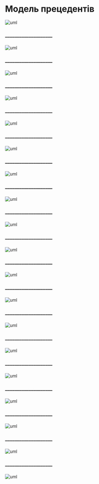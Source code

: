 # Модель прецедентів

![uml](http://www.plantuml.com/plantuml/png/ZTFBojf050VmlKyn-0BrKY-2YCLrb-uA9MeeXPg2qRsDjdLLfOiKIY-Bli0qDIRMN5xXVzweCvEPVl1zi_W4HSpv_pZdS1pxQsUrtYpVr9pv-ksArV4L1MsHqZiAQ8S8d3xMcUEpgU-kQaoyJE4tnCZ5-umBOjggekUEvxowLtSI5Hc5o2bKw5QG0GgTUBPOllPKlVhO-ExSyLrM7yv6qydBvl39RFJ2cuX0fFiAa38K-8sRCF-Y40zIN1aIS9IoRyNAh0riLI1-gZO-q2SreJ8JXXnSm8LyXap-TWP7Bj3t1ctPqBP6lu1B3ha0EIwwMTg3uueRKeEqRSZJEqJMqi7q9MVC45Ugtfgijo4TZVn2gOQ8SAEZP1upMyScThNucKAHAEM-rJV-NttG8OL6xDh4dXP_q5wra-az8P4q1IRSiuNxElnTROdJmLnfHPnHwCCj3TEtCGFDd11LjuWKYJg8a8uwER0UPCCSaBnvnFWZDuoSThOPcetQsFKMuk_r3m00)

### 
### ____________________
###

![uml](http://www.plantuml.com/plantuml/png/ZPJFQk9G5CRtFaLmBpFZVq74mVKitGb3r30CZ1amkhVHjgwgT952wPz5No2cMcCroIkSyqOzztYlBSrTL52kdz_tyvpZkJQTaJaSZGV_CcPlz7zePE4MOfn0Y6VeuXG2yF4oQvYEqNQiOSQWXpBUmGOYUgxX1JOuOTClqpR_VF8joN503oBq63eXf0knJFpi3_xQxEUNiMFrJCSoilLkeztw_QF-hTles2qA1B8k5yAE3J6iO4_GLpe54CBEW2tua8Z2cIl2EcB-I8H7hkC2hxX5WXA0v8WWA_uc7mv2NDCX8kgvekPrr8Aatf0x40aY-ZINaCauepSxs4Ee80KTfFW1GbwSoyAuoGDiZbGvD-7NGKeIyWG9Dn7Gc1O2ywNcIZfaMIAlqQD48YRE9_yTcweHFOKiwv0LYNp06TT3rSZVGB3HLU6ABboLuNkUauzpkQcgdZN4SdiJnQdgE3N9MK90ITuksF9IUBXGoPfsBR-hBHARJrq_YobJxrDT5sJF20fV8ICtpZLOJ4lvj5H8IyMqL6E-kdqdkKIQzeEoLgqSANmZJs9Ler4_6W0LbF8AhMdPVVg3UGC0)

### 
### ____________________
###

![uml](http://www.plantuml.com/plantuml/png/SoWkIImgAStDuIf8JCvEJ4zL27LsYJUivbA0WjBYrEJ4ubG59Piakr3dU2CR_IIxcBmByoysNDXmiUrYtuLDGBhfmWw52ziLBkoziE72nWlxG78Nze34jW0PUo_ikDYgf91Oh03Ihw2Sc9YQcfW8jg0MJ79XiqVF46AJmeK9O6DtNvm6j07JG4Cz8CHbXX7CZFb0HtLSRBwm2su2kXb6N12tm5s4C5otLBV63knuP74ZP767rBmKO2020000)

### 
### ____________________
###

![uml](http://www.plantuml.com/plantuml/png/SoWkIImgAStDuIf8JCvEJ4zLgEPIW8BIujJanE9K1IMR9BjGvtXJ6_qakvYy2uilxB_OS673XKqNTb_ilzXqOOV2XRr0xiOB-y32Uq02Mu2ClHTsN6nLKaWiLW1gjb1GJanCJKrC19jU2oQvi5XYeMS8jMRAXNqWOousmSsxE0ri6aGLTir6KCtpWBRl0xfm1mxjHbmW_L2Z5FHAzUp0R8IW4P8WbqDgNWemY000)

### 
### ____________________
###

![uml](http://www.plantuml.com/plantuml/png/SoWkIImgAStDuIf8JCvEJ4zLgEPIW8BIujJanE9K1IMR9BjGvtWB6_qakvYy2tClRBYm-yA6YnqNcousNzW4P3LTsA5mOSk5VHSRmKBxbHGIYnL0EXIK4nDJKnCJmKRMWaakR2Rh6IAPlGM8uQRklzW0uIfSc7DX7r1kAr009BSFHCCjqZF4RguHrDpfG4CsNjW1r4EYkKROpJKcmjnP8BE0SetmS6f7DjaOP3BKyGfwfNfsO3P2q0YRe36Ie4DgNWemuW00)

### 
### ____________________
###

![uml](http://www.plantuml.com/plantuml/png/ZPJFYfjG5CRtynGNrotDRBgGZ0oqcwxBh8kJSMZ16K7jebr5BScc92K40uN-ANq18man9iPNEEUDUkwvsiPWgDdaUl5yl-yxzrolFTzq_VSFzeLjtVlYhMNUMUw5g7xzU-VH5mF7TjohNgydl7SVhQlBvqR_rdZrKky_kpN4pOitbrtUXs-Gm0PII5GT_CAGdWuuX8nMcO03B667CUIqIY63hO0DrPIGOT29y1l7a6001HNda5MShnKZm10ZoSVn4wAh7LZ37f9EwZzWJJfhM97AdYtMX1d6j1jWH7e5nftKVfBI1YCA_9cg4WpFk-KsI3JEUNl8y0GAxX560eD_OJhYPzoY7KvmB2sp11CJ766C2-NchrGdpU_SUl9MEmjmH9OAQPuwj6NDfgJrU5UF73-R0zznXTRM1KsOdhZngk4Sa0tNiONMF4X-wVK7pxSUM90Bn5D3_UljxMM7eTo4d5Pp0JddA277Y0YBPlTLdIh0gNQ48OvYwogTUcZiyorOCGK_iPSzCOxbwnCuKM24tfg9_46f-ewJ4s4QhV_cu_65Kg8XLPUnFTNPK5yaWkykZRG452ebZrQzE5jTNomggbsGrbJgf8AY1Fnbu3FZkP8fO4cmWWh3zZvTqsJHH-qF)


### 
### ____________________
###
![uml](http://www.plantuml.com/plantuml/png/SYWkIImgAStDuSf9JIjHo4XDJ4ajubA00fkq_BmIXUJydFmYMmC30uNYpAfKMqCpEviaEqyNAnlz93k5KETuG2rLavCm58JtdEA5jI6H9MmyY4lTSe8k2WtWmeWXf2Oc_XWlyAZ5baBX2ZCtyfiP93GseHiJO_hUp7pVDz_CezkvR591B-GfeuIyLT8ZbRZPS4oPevGyZZcF6q5zyfGy3wM22ieFWC-qun0OGnvn94GylN3qOJUqeYtvHkXljE8G-Ib7gDa1AJzfjji8untr6UetV0zkpoD3gAfnbA3x51HB47hwHkBYu0N7Y3g4IydMS86l76fA56mvGXp7bEDE8qLpzMh33pnLTDYNgr6U9nppqq7WN1H1OWGof1sX6t6ywapWc4vc3GwUeDKI725mryfHXRmTtFokNIke6s5mpDTTFPvwJZPAB05fOSuLohwd0kwqQO7lL5CAVC5gjLEnGnqjb4bzkw-WGNKumIdJl6vEG3H6HvaDOwdoCPrQ9jmbHdMcqPuEQubmQ4mP_iXBCzhWbr3kRKlb0Mc_YAnKuLYroeYl1_KDE-j4_ilpENbz_Qe6AKKe0SbCD_EFe_Q6SNLdZIXGoRDpblxFI-Ythh1F-3dx0G00)
### 
### ____________________
###
![uml](http://www.plantuml.com/plantuml/png/SYWkIImgAStDuSf9JIjHo4XDJ4ajubA00fkq_BmIXUJydFmYMmC30uNYpAfKMqCpEviaEqyNAnlz93k5KETu8pqZGETaaDCm30NHg_W0Y0F0XeEmX6rFq4LJGykYAbA4KWa92k82RfNGfC7X2ZCtOcGhA94GM2pjdtdp_tmdHO4dE1omXujARD7nZXP7Wr8bZvgtIQ0tBk6OGGeSKKSS7eMRYP5nBgXik3mnU8qtgF01bqJVeXAdGaahJITIxv2pG2cQ5S-pIAAzY7GGgULAAiTvP8txCjXJQ9djPEtm3iS7ex2y3eqAbVoiqJUUDs5CYRXWmRNHFNPmCYa6EPucDPU705kk5QYNdXdga5w4R_wOEydZEInACOPrDVBW0ff77ZDnc-0nHbvFhlgN6CxJdtOx3QKpv3fsA4FZA_CzZWpZG6tmTif6bNk3p_xLqPv7-dWNFNUZaTMU25x0i0qdiMm6aTj1vB_I_hFkoqdwmkL-eTZq8ty1)
### 
### ____________________
###
![uml](http://www.plantuml.com/plantuml/png/SYWkIImgAStDuSf9JIjHo4XDJ4ajubA00fkq_BmIXUJydFmYMmC30uNYpAfKMqCpEviaEqyNAnlz93k5KETuG2Dbivem54JXLmckYr2xgvi-I9VjrYTmeGbL5qL1HA5WV-WBn63qcjJu2cVUg6VkO20bbBi9cV7ETpntZjw5dCSMAOx8aDeSDaYrmbbYFW-IQCLt5s7ls-jk4FTRffmRumo70ixeU4Cb8pWPIon6djv4-B8ESlmW3SD_82SenruI3bL4kTfuhtjBg7OFAE6GeR9sBupzIUwHt59U9LRpHiRA_4SuDky8kRNFIFLHqSjQDgrcG-qj_QsLCkU8icKCvocfJ1HktmXBMMDFVYAn7glHGHhlkXszEh-Z4pLaebQeCIBtv3MQoEV1qpMBlXwsUHpwZ-wnjTnGfU3RAaBXvIue98awVuEc_k0wVUCs8t4bwiZ5Ba9v6HnsLA_ZwNma2fQLMf2vDajPwCPs5XZR5aKNtNwG1PHip1I9pClAJ97oekogJNNpluUcRKNMlwn8ajgLTbW-3b2qn8Z8LiCqzS0byO_Z5m00)
### 
### ____________________
###
![uml](http://www.plantuml.com/plantuml/png/SYWkIImgAStDuSf9JIjHo4XDJ4ajubA00fkq_BmIXUJydFmYMmC30uNYpAfKMqCpEviaEqyNAnlz93k5KETu4q0fvPEJC116yRsdQDYuCIIwj1iFerjFm8AM22w89CIKn0JHU86XeJAqq5xXlHlvVPsAaXASnB1X_l1xxyttWizzp66mHWhZVeUPh0jOFi8mXWsGeyGM6NQoDEmpwNfnFpY2OOGTh21iGtz1oRxG8yOSg2f75m7UtGuo4J9--0Ko0MLO2MQBKb1s7_ogU-a7UHF0MW05ntMuUE_o87A0IaqZr_IeKEYHh3S1LYW3-Mwmr60Sw8xHGpxuMPWg5mMVE1Av9604Mx-DuP09PusZgGYl6770MA_jqLuQhpe6VQF6jN266i6D4vjQun1vTt_xNRfwtJiskLvzT8svgugev31yrigeN8LS7gJpgr7sQACwePCuh443TybHOYdg1fzE86NYHFIz2qvaHpwbjY7ys-_KtLKx7BViXFyEx2nNjU7KXJwTSQ52ICyvqJeAKEDekN-AbhVTAAFb_cGbmxCR6Qpygtm1)
### 
### ____________________
###
![uml](http://www.plantuml.com/plantuml/png/SYWkIImgAStDuSf9JIjHo4XDJ4ajubA00fkq_BmIXUJydFmYMmC30uNYpAfKMqCpEviaEqyNAnlz93k5KETuKpr3G2FbavCm58JnlQTuOMqyW6myZ6uz0GkW2Xi32I5b8_w95oWDbKVXjLVuvaREdrPJO-hRTHg-tpVppT0O1RR8S42Ep9HOey8UcRoXARpJ8b1w5KNxe3dh9WZmAE4RvZCA11IC-aH1uqk7TtYQCB_06LaS-bMa0g64HHNoR_oAKkmPbp2GEusYlJ7fmAGJFR6AHsrOMoFZw73MIJpo9WDuUfJ7gYrnrD9Xfndwk3bM6is95ZINRfruq9GITfjHIfj_XehoUD4Lo2JM9dDckeECnimzgaSNUNT_snwQrgFVMnlfwsjixJ3OeUIdjKEfLZLAIjm06xiT18cLbLv-_7UOWw4vTQ-XzH5GRT68YonbHsCpbz1gL2nAiNCuT3srxq3BOVyWAo72AtCTI-nfc8F1tbWFg1XxfaIcFT7IWBLj9BAzpO-25WBbJXn2R_fsDQXb9kIMVM_AzdStKeWuVRlMbkA75pTyD_oX-W80)
### 
### ____________________
###
![uml](http://www.plantuml.com/plantuml/png/ZPDDJi9G58NdhEA5iK4WqG4_X4GdBi2n0IdH1261EZ4CA1YS64W8WOcWnWrKOwNy5BPmxuuyjpmH74YPqBxqVEVSdvUjcRcgUNjJ2fMCegckZ5p1g8QK_gMAbRAfBYkbIZKTZKPLxVhEICUECwbyvkmqaJhCPzJvoSLH91v4GIEoQK8VPA-LD2QFbdYVSqTEkKckKlI9hpmUH08Xt_W1GWiWbsRaQl0JEJXnWFeYXni7Ybx9PGi63Yt83eP-5gb0k0MHv7Gt5SSZiK2C5-WdqC_v4UQeK0VihsjKmEeMa1Eyw9uKArr3yK91_IutOMDpcmSyr2Oz7Y2ynIrOuxCDEf37c2qTJLexLU2q9ICy6k1EVOzTf54k_EoF_rx_EuUwVvoWqNhMS9ZXgQ_m9rOhcd5BXQad6dzQhg89BM273E6aXkwCSWi95u7nFIqnjmLGE9bpLnWshNGj4iZZRlB_XCDV1NS4Yk4fylRabdxJ2kOsX9Z8lj1R-oyqlVXAah_BLS4-94DPj1NNyni0)
### 
### ____________________
###
![uml](http://www.plantuml.com/plantuml/png/SYWkIImgAStDuSf9JIjHo4XDJ4ajubA00fkq_BmIXUJydFmYMmC30uNYpAfKMqCpEviaEqyNAnlz93k5KETuCq3ZL92JG104xxvYmjcGw54kFaQlle03B8eN8WanoqL4umTQiiYmoy8NgdzaJKz4bXYS0ydGCrNLLTsRyXup25POG28E4yrHO8Sj5dOIpU0TQeX3oUe6IzIiYVOqRoT9VEWZHFlayAJmKGWlWOY_0bzOQk_SuHrU-vgnje6aKSy3D93eW23s3B_tVzc-IE9u8tv5VAKZyvNzdOIE77OKeuTWdHSLWPPBWQqbX4ziUJS85GbszI7DniIIgVI9ITMQE-qJcx4dqQ7cEZtiY14DD0lFzjH96gys0PgnEQofeSDemEoiJQD9UNjtyxDwzhzxFBIkbQymYsj2XPAdPuVIf7Oe6KQhcQIDsBSwaR4vz0C-5CQazo5IR6AebOuTLf38PPtKg7NSETtUz1V1Y4cQGJYmfAOfBWJw_vkUDvT3nu5pSRn4fxUbStRDqFdTVmC0)
### 
### ____________________
###
![uml](http://www.plantuml.com/plantuml/png/SYWkIImgAStDuSf9JIjHo4XDJ4ajubA00fkq_BmIXUJydFmYMmC30uNYpAfKMqCpEviaEqyNAnlz93k5KETuGEFKZjCm44HxJh5AZMWea733OQ3b12dyWT0WB4N8RaW2uW8cYiacnlOLtjo8Drudn1JM5b7si-ypRyPNFk-nG84jrYWS3ajvG2CXVb39YvvB36lqYMGINtXnVieJSH5gMEnXU-OtbAZvs-0RfOJd1X-m4f6_f5hXHxrIg998Gb13W_POyAKNmplHMw8hUQOqotDuvAv2WvO2z2sXP6XHgMlkTuR66yDrWIzDI18zAVHI7ltCpvLNSsK-jMH68c9ZIUXYHksyTpAdy8R191BhioErbyPISzTWUjVacMa9rD22Tft6aFBk_lOmOTr--hzLq-xu6Wit3LJOS_Lg-ATIBSDApEHaTEnWQ2Q1ents-uIKEaftWBjaAqd9mCkshqOjrP86unxpFmHp9YbxR52FEdU9Q-C9NZltuwPNmncHL3dxSaS79JYxOTpyi7y1)
### 
### ____________________
###
![uml](http://www.plantuml.com/plantuml/png/SYWkIImgAStDuSf9JIjHo4XDJ4ajubA00fkq_BmIXUJydFmYMmC30uNYpAfKMqCpEviaEqyNAnlz93k5KETu2pr08sMJap0KHU6vgtXXR4oSoiI5EDGfAs1GQ007H0qnc1Zn9swWr5OAj8yjdBiZpxjjCUL7tu11R_k-Szwv9vpxdC0C4HQ84PKdzJdXZnFf8pFOI50-6iwjzAGl8OVXcHV-KqO4zL0WmmfP9V90L2vJ539LOA1YLe9JWmzaReOKEI8_aJUaHAH8w2o7HRmLcb0a8Iuaa69-k7UY5aIjPSnZT5R1dfr3P6K46j38mAhzp9b5t4Zh1HO9qj_B-LvdebcjvKv6phHXV9bAHZ9aO4-7xxP5UscywauObMvcIGqP8aL1ZO3SfMeqaJUTwxgA-jmzliQkVd1HBqO6BWgzn5XRP5oHE9jNkxRuSiCL8imT3wcxRzjNPgO3eXn17WdIkssmaj2qjD9hlhYjzuQ2hFkTFhTgkKO1QmaDspdM_NwhJ6bTyofK2ejoMvlAYqLkhZg8fKVd0zhQBn3FniQrp23VxOjxvvq1IwDn1chja1IYIgZOYOiMzmDBoe_-Q_JVgIdeg2496_Hydzu-kMJh-4Vu0m00)
### 
### ____________________
###
![uml](http://www.plantuml.com/plantuml/png/SYWkIImgAStDuSf9JIjHo4XDJ4ajubA00fkq_BmIXUJydFmYMmC30uNYpAfKMqCpEviaEqyNAnlz93k5KETu2pr08sMpkpGKHF6zJt73shXmAHiVnALkUG8Mb0PqGTGG0eaHF-8Bb5ha0crvXJDlv9bfRsEnVt9tS7ldTsREdFPbJ0Nso712Zgofn8x_3_0oGoPpU8UR_jGB3WLgIMGkAG_J5r7uN_AUe0GLF2xmhSXdeahPefAj0KsCyDbpXv_mUeOZIcHn8jzn9EA8Gb8MrSWxeJL52k9I0YaMX_j1r8cegwnOnivQs5UY2vKAtJhaNVCU-RzUQQ6pEJ9zy4MlmxVkyG9juO1n_QpDkwjyP16781PUEQGiQU1kUDOE7QNnpNP4wsnJPsrzoGuhQip8FPj67_bkyZP4q_vFdrxhr2wy2ekIXJffGwmiLKw3nRD3k_iQl_NmebbK7aiuxpXMPcy7H2b1DWJPR3TS97KZY_oL3pw4PQ0YwzDTlaT1hXV8865cQyUsyJycqxHkVbKcXLEphLlRIutIlPaWbuITBzZM_wbWRTw41-LztFHPj0SQcl0URmQo6pAAgc-MDjYtoxu8Wz-30UXZrmpLDKNwO5yujm4mGARcIFAGgnijbDah6NpjnizUCxZyjlu5)
### 
### ____________________
###
![uml](http://www.plantuml.com/plantuml/png/SYWkIImgAStDuSf9JIjHo4XDJ4ajubA00fkq_BmIXUJydFmYMmC30uNYpAfKMqCpEviaEqyNAnlz93k5KETu2pr0A-Mkb30GXU7UfzYXLXexQNmGIsrv0WeW0remNXW6Pfp1o_W28IOI20cly9ytyZ_i1eq6PmixifVlE_llOKzzTc2E44j42ErEpFYzG2fTXD97Qh3Ldxh084OXFUbBmC70u145vr8tn1LoZR3fPNtJfT93ZXHhfCvzJyD6fiXbgb1N0oN71gzMX0GRNyap4Y8In19mKu5eBnfJ4XCN44YP7-w5g2LHcOouZPLPMBKom_0okjPaJog9rUTbKpNyIh0uaTutLkfLrHYQO2QtXF4eHX7A9tt866Vr9zwZlHnFXERG07FQLdJ840boEhhahdQEAlAgVLdsxUwxS_XoExi5P-LroO2c67g8aGk76N9iuR8fyAw3QsrKvN4BpzlorSnrG55Aa8c2z6nRlJBJq6badBWfBucpkTpzQFv6gQjSlbFOiBLYjUC3gh6bQru4gWfBUrjRLqk1ZRbe8-B2gGmCHtvr2_T6HdlFqAOX9L_7qpdl3BHfoZ_vv51ZMb5UZOibLWEp3qRjSr6B_JkvXt_xypHRH-TiGZwYdm00)
### 
### ____________________
###
![uml]()
### 
### ____________________
###
![uml](http://www.plantuml.com/plantuml/png/SYWkIImgAStDuSf9JIjHo4XDJ4ajubA00fkq_BmIXUJydFmYMmC30uNYpAfKMqCpEviaEqyNAnlz93k5KETuGmD09UMEcp0GXE4-frXH8zf8eSb1KYOj9w3mGq23848HLEIXN6010-PXSuL_RfJvrsiK5q6RqgkPxzlvP-MG1YnXiSSQjch41xOIOOiDJZ958Qaao0rBP2v99uZvBIDOYL4Wnn6v9xyYmrdcA1GKIw8Mg-nIehR15tAUgVSC6oQfBvf9gasbZf1VPxyFGtng-rxRJpAMXBUf0CtR64wEJ0qhzJ6i72VOVqOoOnGgciY80HY9rP6esyfGAGjldb4bCLDdsHKTv7XtaJC91dzGXmnrXa8TaN8Fpj54llIUwzVbllj_Rwdl2Xxgt6MWfimDCJQCnsXHp9HyU2KsF3p2OaKUjfot6wfPye0e4kID8CvsmL5IqyAY2XzvonERIwifiyRgTex4AffeTpJiguLSlAx4sJprL12hOd1TjDQls_urQ1q9YKlRCk-gqB8nyxDCN2xyz4M5J8FdvuDXb54rlR_3pM5lFjkTfByudUxTe-vU_p0_)


